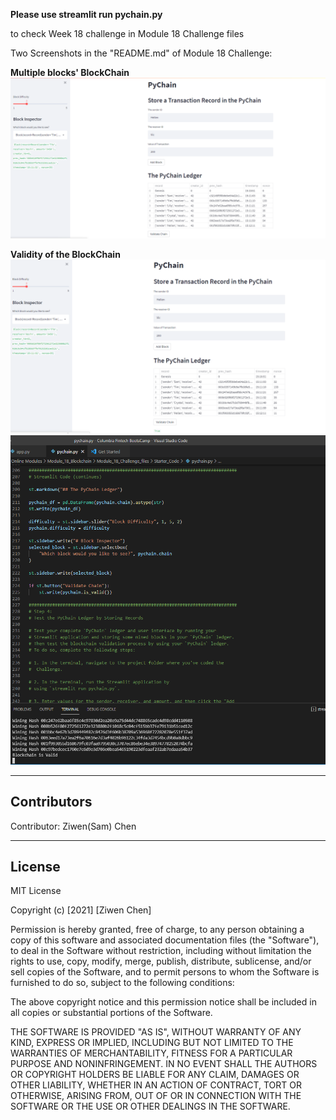 

**Please use streamlit run pychain.py** 

to check Week 18 challenge in Module 18 Challenge files

Two Screenshots in the "README.md" of Module 18 Challenge:

**Multiple blocks' BlockChain**
![alt text](https://github.com/Z1WenChen/ZiwenChen_Columbia_FinTech_-Challenges/blob/main/Module_18_Challenge_files/Starter_Code/Sam_Blocks.png)

**Validity of the BlockChain**
![alt text](https://github.com/Z1WenChen/ZiwenChen_Columbia_FinTech_-Challenges/blob/main/Module_18_Challenge_files/Starter_Code/Sam_Blocks_Valid.png)
![alt text](https://github.com/Z1WenChen/ZiwenChen_Columbia_FinTech_-Challenges/blob/main/Module_18_Challenge_files/Starter_Code/Sam_Blocks_Valid_Terminal.png)

---

## Contributors

Contributor: Ziwen(Sam) Chen

---

## License

MIT License

Copyright (c) [2021] [Ziwen Chen]

Permission is hereby granted, free of charge, to any person obtaining a copy
of this software and associated documentation files (the "Software"), to deal
in the Software without restriction, including without limitation the rights
to use, copy, modify, merge, publish, distribute, sublicense, and/or sell
copies of the Software, and to permit persons to whom the Software is
furnished to do so, subject to the following conditions:

The above copyright notice and this permission notice shall be included in all
copies or substantial portions of the Software.

THE SOFTWARE IS PROVIDED "AS IS", WITHOUT WARRANTY OF ANY KIND, EXPRESS OR
IMPLIED, INCLUDING BUT NOT LIMITED TO THE WARRANTIES OF MERCHANTABILITY,
FITNESS FOR A PARTICULAR PURPOSE AND NONINFRINGEMENT. IN NO EVENT SHALL THE
AUTHORS OR COPYRIGHT HOLDERS BE LIABLE FOR ANY CLAIM, DAMAGES OR OTHER
LIABILITY, WHETHER IN AN ACTION OF CONTRACT, TORT OR OTHERWISE, ARISING FROM,
OUT OF OR IN CONNECTION WITH THE SOFTWARE OR THE USE OR OTHER DEALINGS IN THE
SOFTWARE.
